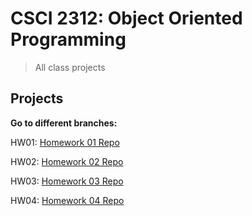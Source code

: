 # CSCI 2312: Object Oriented Programming

> All class projects

## Projects

**Go to different branches:**

HW01: [Homework 01 Repo](https://github.com/prinnpy/object_oriented_pro/tree/HW01)

HW02: [Homework 02 Repo](https://github.com/prinnpy/object_oriented_pro/tree/HW02)

HW03: [Homework 03 Repo](https://github.com/prinnpy/object_oriented_pro/tree/HW03)

HW04: [Homework 04 Repo](https://github.com/prinnpy/object_oriented_pro/tree/HW04)
